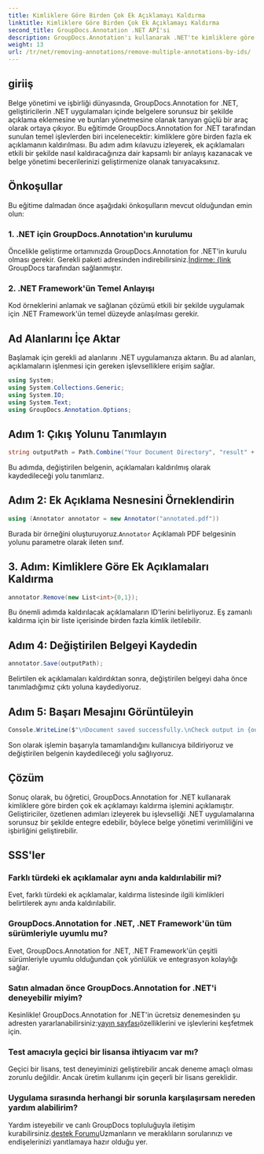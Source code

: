 ```yaml
---
title: Kimliklere Göre Birden Çok Ek Açıklamayı Kaldırma
linktitle: Kimliklere Göre Birden Çok Ek Açıklamayı Kaldırma
second_title: GroupDocs.Annotation .NET API'si
description: GroupDocs.Annotation'ı kullanarak .NET'te kimliklere göre birden çok ek açıklamayı nasıl kaldıracağınızı öğrenin ve belge yönetimi becerilerinizi zahmetsizce geliştirin.
weight: 13
url: /tr/net/removing-annotations/remove-multiple-annotations-by-ids/
---
```

## giriiş
Belge yönetimi ve işbirliği dünyasında, GroupDocs.Annotation for .NET, geliştiricilerin .NET uygulamaları içinde belgelere sorunsuz bir şekilde açıklama eklemesine ve bunları yönetmesine olanak tanıyan güçlü bir araç olarak ortaya çıkıyor. Bu eğitimde GroupDocs.Annotation for .NET tarafından sunulan temel işlevlerden biri incelenecektir: kimliklere göre birden fazla ek açıklamanın kaldırılması. Bu adım adım kılavuzu izleyerek, ek açıklamaları etkili bir şekilde nasıl kaldıracağınıza dair kapsamlı bir anlayış kazanacak ve belge yönetimi becerilerinizi geliştirmenize olanak tanıyacaksınız.
## Önkoşullar
Bu eğitime dalmadan önce aşağıdaki önkoşulların mevcut olduğundan emin olun:
### 1. .NET için GroupDocs.Annotation'ın kurulumu
 Öncelikle geliştirme ortamınızda GroupDocs.Annotation for .NET'in kurulu olması gerekir. Gerekli paketi adresinden indirebilirsiniz.[İndirme: {link](https://releases.groupdocs.com/annotation/net/) GroupDocs tarafından sağlanmıştır.
### 2. .NET Framework'ün Temel Anlayışı
Kod örneklerini anlamak ve sağlanan çözümü etkili bir şekilde uygulamak için .NET Framework'ün temel düzeyde anlaşılması gerekir.

## Ad Alanlarını İçe Aktar
Başlamak için gerekli ad alanlarını .NET uygulamanıza aktarın. Bu ad alanları, açıklamaların işlenmesi için gereken işlevselliklere erişim sağlar.
```csharp
using System;
using System.Collections.Generic;
using System.IO;
using System.Text;
using GroupDocs.Annotation.Options;
```

## Adım 1: Çıkış Yolunu Tanımlayın
```csharp
string outputPath = Path.Combine("Your Document Directory", "result" + Path.GetExtension("input.pdf"));
```
Bu adımda, değiştirilen belgenin, açıklamaları kaldırılmış olarak kaydedileceği yolu tanımlarız.
## Adım 2: Ek Açıklama Nesnesini Örneklendirin
```csharp
using (Annotator annotator = new Annotator("annotated.pdf"))
```
 Burada bir örneğini oluşturuyoruz.`Annotator` Açıklamalı PDF belgesinin yolunu parametre olarak ileten sınıf.
## 3. Adım: Kimliklere Göre Ek Açıklamaları Kaldırma
```csharp
annotator.Remove(new List<int>{0,1});
```
Bu önemli adımda kaldırılacak açıklamaların ID'lerini belirliyoruz. Eş zamanlı kaldırma için bir liste içerisinde birden fazla kimlik iletilebilir.
## Adım 4: Değiştirilen Belgeyi Kaydedin
```csharp
annotator.Save(outputPath);
```
Belirtilen ek açıklamaları kaldırdıktan sonra, değiştirilen belgeyi daha önce tanımladığımız çıktı yoluna kaydediyoruz.
## Adım 5: Başarı Mesajını Görüntüleyin
```csharp
Console.WriteLine($"\nDocument saved successfully.\nCheck output in {outputPath}.");
```
Son olarak işlemin başarıyla tamamlandığını kullanıcıya bildiriyoruz ve değiştirilen belgenin kaydedileceği yolu sağlıyoruz.

## Çözüm
Sonuç olarak, bu öğretici, GroupDocs.Annotation for .NET kullanarak kimliklere göre birden çok ek açıklamayı kaldırma işlemini açıklamıştır. Geliştiriciler, özetlenen adımları izleyerek bu işlevselliği .NET uygulamalarına sorunsuz bir şekilde entegre edebilir, böylece belge yönetimi verimliliğini ve işbirliğini geliştirebilir.
## SSS'ler
### Farklı türdeki ek açıklamalar aynı anda kaldırılabilir mi?
Evet, farklı türdeki ek açıklamalar, kaldırma listesinde ilgili kimlikleri belirtilerek aynı anda kaldırılabilir.
### GroupDocs.Annotation for .NET, .NET Framework'ün tüm sürümleriyle uyumlu mu?
Evet, GroupDocs.Annotation for .NET, .NET Framework'ün çeşitli sürümleriyle uyumlu olduğundan çok yönlülük ve entegrasyon kolaylığı sağlar.
### Satın almadan önce GroupDocs.Annotation for .NET'i deneyebilir miyim?
 Kesinlikle! GroupDocs.Annotation for .NET'in ücretsiz denemesinden şu adresten yararlanabilirsiniz:[yayın sayfası](https://releases.groupdocs.com/)özelliklerini ve işlevlerini keşfetmek için.
### Test amacıyla geçici bir lisansa ihtiyacım var mı?
Geçici bir lisans, test deneyiminizi geliştirebilir ancak deneme amaçlı olması zorunlu değildir. Ancak üretim kullanımı için geçerli bir lisans gereklidir.
### Uygulama sırasında herhangi bir sorunla karşılaşırsam nereden yardım alabilirim?
 Yardım isteyebilir ve canlı GroupDocs topluluğuyla iletişim kurabilirsiniz.[destek Forumu](https://forum.groupdocs.com/c/annotation/10)Uzmanların ve meraklıların sorularınızı ve endişelerinizi yanıtlamaya hazır olduğu yer.